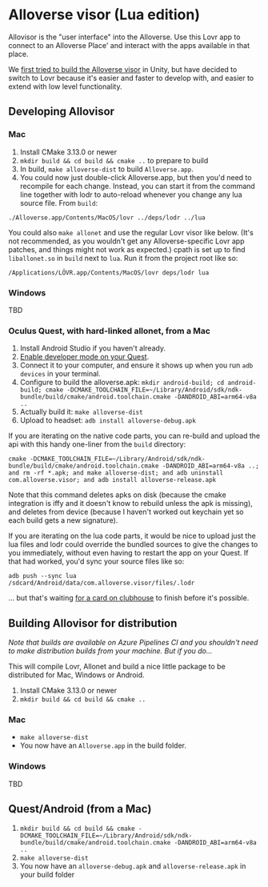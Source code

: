 # Alloverse visor (Lua edition)

Allovisor is the "user interface" into the Alloverse. Use this Lovr app to connect to an Alloverse Place' and interact with the apps available in that place.

We [first tried to build the Alloverse visor](https://github.com/alloverse/allovisor)
in Unity, but have decided to switch to Lovr because it's easier and faster to develop
with, and easier to extend with low level functionality.

## Developing Allovisor

### Mac

1. Install CMake 3.13.0 or newer
2. `mkdir build && cd build && cmake ..` to prepare to build
3. In build, `make alloverse-dist` to build `Alloverse.app`.
4. You could now just double-click Alloverse.app, but then you'd need to recompile
   for each change. Instead, you can start it from the command line together with
   lodr to auto-reload whenever you change any lua source file. From `build`:

`./Alloverse.app/Contents/MacOS/lovr ../deps/lodr ../lua`

You could also `make allonet` and use the regular Lovr visor like below. (It's not
recommended, as you wouldn't get any Alloverse-specific Lovr app patches, and things
might not work as expected.) cpath is set up to find
`liballonet.so` in `build` next to `lua`. Run it from the project root like so:

`/Applications/LÖVR.app/Contents/MacOS/lovr deps/lodr lua`

### Windows

TBD

### Oculus Quest, with hard-linked allonet, from a Mac

1. Install Android Studio if you haven't already.
2. [Enable developer mode on your Quest](https://developer.oculus.com/documentation/quest/latest/concepts/mobile-device-setup-quest/).
3. Connect it to your computer, and ensure it shows up when you run `adb devices` in your terminal.
4. Configure to build the alloverse.apk: `mkdir android-build; cd android-build; cmake -DCMAKE_TOOLCHAIN_FILE=~/Library/Android/sdk/ndk-bundle/build/cmake/android.toolchain.cmake -DANDROID_ABI=arm64-v8a ..`
5. Actually build it: `make alloverse-dist`
6. Upload to headset: `adb install alloverse-debug.apk`

If you are iterating on the native code parts, you can re-build and upload the api with this handy one-liner
from the `build` directory:

`cmake -DCMAKE_TOOLCHAIN_FILE=~/Library/Android/sdk/ndk-bundle/build/cmake/android.toolchain.cmake -DANDROID_ABI=arm64-v8a ..; and rm -rf *.apk; and make alloverse-dist; and adb uninstall com.alloverse.visor; and adb install alloverse-release.apk`

Note that this command deletes apks on disk (because the cmake integration is iffy and it doesn't know
to rebuild unless the apk is missing), and deletes from device (because I haven't worked out keychain yet
so each build gets a new signature).

If you are iterating on the lua code parts, it would be nice to upload just the lua files and
lodr could override the bundled sources to give the changes to you immediately, without even
having to restart the app on your Quest. If that had worked, you'd sync your source files like so:

`adb push --sync lua /sdcard/Android/data/com.alloverse.visor/files/.lodr`

... but that's waiting [for a card on clubhouse](https://app.clubhouse.io/alloverse/story/168/get-lodr-to-work-on-android-for-custom-alloverse-debug-apk)
to finish before it's possible.

## Building Allovisor for distribution

_Note that builds are available on Azure Pipelines CI and you shouldn't need to make distribution builds from your machine. But if you do..._

This will compile Lovr, Allonet and build a nice little package to be distributed
for Mac, Windows or Android.

1. Install CMake 3.13.0 or newer
2. `mkdir build && cd build && cmake ..`

### Mac

- `make alloverse-dist`
- You now have an `Alloverse.app` in the build folder.

### Windows

TBD

## Quest/Android (from a Mac)

1. `mkdir build && cd build && cmake -DCMAKE_TOOLCHAIN_FILE=~/Library/Android/sdk/ndk-bundle/build/cmake/android.toolchain.cmake -DANDROID_ABI=arm64-v8a ..`
2. `make alloverse-dist`
3. You now have an `alloverse-debug.apk` and `alloverse-release.apk` in your build folder
